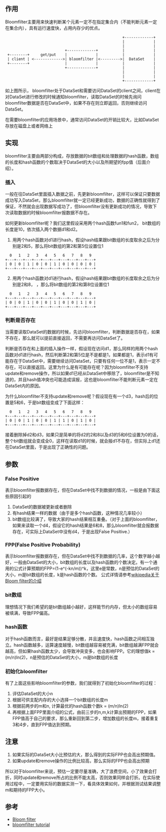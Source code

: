 ## 作用

Bloomfilter主要用来快速判断某个元素一定不在指定集合内（不能判断元素一定在集合内），具有运行速度快，占用内存少的优点。

```
                                                     +-------------+
                                                     |             |
                                                     |             |
                           +-------------+           |             |
 +--------+     get/put    |             |           |             |
 | client | <------------->| bloomfilter |<--------->|  DataSet    |
 +--------+                |             |           |             |
                           +-------------+           |             |
                                                     |             |
                                                     |             |
                                                     +-------------+
```

如上图所示， bloomfilter处于DataSet和需要访问DataSet的client之间，client在对DataSet进行修改的时候通知bloomfilter，读取DataSet的时候先询问bloomfilter数据是否在DataSet中，如果不存在则立即返回，否则继续访问DataSet。

在需要bloomfilter的应用场景中，通常访问DataSet的开销比较大，比如DataSet存放在磁盘上或者网络上

## 实现

bloomfilter主要由两部分构成，存放数据的bit数组和处理数据的hash函数，数组的长度和hash函数的个数取决于DataSet的大小以及所期望的fpp值（后面介绍）。

### 插入

一般在往DataSet里面插入数据之前，先更新bloomfilter，这样可以保证只要数据成功写入DataSet，那么bloomfilter就一定已经更新成功，数据的正确性就得到了保证，不然就会出现数据写成功了，但bloomfilter没有更新成功的情况，导致下次读取数据的时候bloomfilter报数据不存在。

如何更新bloomfilter呢？我们这里假设采用两个hash函数fun1和fun2， bit数组的长度是10，依次插入两个数据d1和d2。

1. 用两个hash函数对d1进行hash，假设hash结果跟bit数组的长度取余之后为分别是2和5，那么将bit数组的第2和第5位设置位1
```
  0   1   2   3   4   5   6   7   8   9
+---+---+---+---+---+---+---+---+---+---+
| 0 | 0 | 1 | 0 | 0 | 1 | 0 | 0 | 0 | 0 |
+---+---+---+---+---+---+---+---+---+---+
```

2. 用两个hash函数对d1进行hash，假设hash结果跟bit数组的长度取余之后为分别是2和8， ，那么将bit数组的第2和第8位设置位1
```
  0   1   2   3   4   5   6   7   8   9
+---+---+---+---+---+---+---+---+---+---+
| 0 | 0 | 1 | 0 | 0 | 1 | 0 | 0 | 1 | 0 |
+---+---+---+---+---+---+---+---+---+---+
```

### 判断是否存在

当需要读取DataSet的数据的时候，先访问bloomfilter，判断数据是否存在，如果不存在，那么就可以提前直接返回，不需要再访问DataSet了。

判断是否存在和上面的插入操作一样，假设现在访问d1，那么同样的用两个hash函数对d1进行hash，然后判断第2和第5位是不是都是1，如果都是1，表示d1有可能存在于DataSet中，需要继续访问DataSet，只要有任何一位不是1，表示一定不存在，可以直接返回。这里为什么是有可能存在呢？因为bloomfilter不支持update和remove操作，所以如果d1已经从DataSet中移除了，bloomfilter是不知道的，并且hash值冲突也可能造成误报，这也是bloomfilter不能判断元素一定在DataSet内的原因。

为什么bloomfilter不支持update和remove呢？假设现在有一个d3，hash后的位置是5和6，于是bit数组变成了下面这样：
```
  0   1   2   3   4   5   6   7   8   9
+---+---+---+---+---+---+---+---+---+---+
| 0 | 0 | 1 | 0 | 0 | 1 | 1 | 0 | 1 | 0 |
+---+---+---+---+---+---+---+---+---+---+
```

接着删除掉d2和d3，如果只是简单的将d2的2和8以及d3的5和6位设置为0的话，整个bit数组就会变成全0，这样在读取d1的时候，就会报d1不存在，但实际上d1还在DataSet里面，于是出现了正确性的问题。

## 参数

### False Positive

表示bloomfilter报数据存在，但在DataSet中找不到数据的情况，一般是由下面这些原因引起的

1. DataSet的数据被更新或者删除
2. 有hash结果一样的数据（由于是多个hash函数，这种情况几率较小）
3. bit数组比较满了，导致大家的hash结果相互重叠。（对于上面的bloomfilter，如果来读取一个d4，假设它的hash结果是6和8，那么bloomfilter就会报数据存在，可实际上DataSet中没有d4，于是出现False Positive.）

### FPP(False Positive Probability)

表示bloomfilter报数据存在，但在DataSet中找不到数据的几率，这个数字越小越好，一般由DataSet的大小，bit数组的长度以及hash函数的个数决定。有一个通用的公式计算预期的FPP=(1-e^(-kn/m))^k，这里e是常数，n是预估的DataSet的大小，m是bit数组的长度，k是hash函数的个数。
公式详情请参考[wikipedia关于Bloom filter的介绍](https://en.wikipedia.org/wiki/Bloom_filter)

### bit数组

理想情况下我们希望的是bit数组越小越好，这样能节约内存，但太小的数组容易被填满，导致FPP偏高。

### hash函数

对于hash函数而言，最好是结果足够分散，并且速度快，hash函数之间相互独立。hash函数越多，运算速度越慢，bit数组越容易被充满，bit数组越满FPP就会越高，但如果hash函数太少，会导致冲突变多，也会影响FPP。它的理想值k = (m/n)ln(2)，n是预估的DataSet的大小，m是bit数组的长度

### 初始化bloomfilter

有了上面这些影响bloomfilter的参数，我们就得到了初始化bloomfilter的过程：

1. 评估DataSet的大小n
2. 根据可供支配内存的大小选择一个bit数组的长度m
3. 根据前两步的m和n, 计算最优的hash函数个数k = (m/n)ln(2)
4. 再根据上面FPP里面介绍的公式，由前三步的n,m,k计算出预期的FPP，如果FPP值高于自己的要求，那么重新回到第二步，增加数组的长度m，接着重复3和4步，直到FPP值达到预期。

## 注意

1. 如果实际的DataSet大小比预估的大，那么得到的实际FPP也会高出预期值。
2. 如果update和remove操作的比例比较高，那么实际的FPP也会高出预期

所以对于bloomfilter来说，预估一定要尽量准确，大了浪费空间，小了效果会打折，同时update和remove所占的比例不能太高，否则效果同样会打折。在实际使用过程中，一定要用实际的数据实测一下，看具体效果如何，并根据测试结果调整m和期待的FPP大小。

## 参考

* [Bloom filter](https://en.wikipedia.org/wiki/Bloom_filter)
* [bloomfilter tutorial](http://llimllib.github.io/bloomfilter-tutorial/)